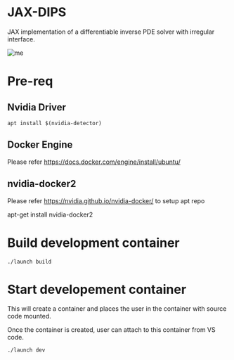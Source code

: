 # JAX-DIPS
JAX implementation of a differentiable inverse PDE solver with irregular interface.

![me](https://github.com/JAX-DIPS/JAX-DIPS/blob/main/sample_adv_semi_lagrangian.gif)


# Pre-req

## Nvidia Driver

```
apt install $(nvidia-detector)
```

## Docker Engine

Please refer https://docs.docker.com/engine/install/ubuntu/

## nvidia-docker2

Please refer https://nvidia.github.io/nvidia-docker/ to setup apt repo

apt-get install nvidia-docker2


# Build development container

```
./launch build
```

# Start developement container
This will create a container and places the user in the container with source code mounted.

Once the container is created, user can attach to this container from VS code.

```
./launch dev
```